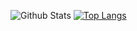 ![Github Stats](https://github-readme-stats.vercel.app/api?username=sntdshrly&show_icons=true&hide_border=true&theme=swift)
[![Top Langs](https://github-readme-stats.vercel.app/api/top-langs/?username=sntdshrly&layout=compact)](https://github.com/sntdshrly/github-readme-stats&theme=swift)

